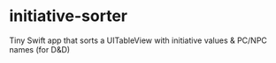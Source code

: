 # initiative-sorter
Tiny Swift app that sorts a UITableView with initiative values &amp; PC/NPC names (for D&amp;D)
